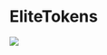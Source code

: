 # EliteTokens

[![](https://jitpack.io/v/KorshunK/EliteTokens.svg)](https://jitpack.io/#KorshunK/EliteTokens)
